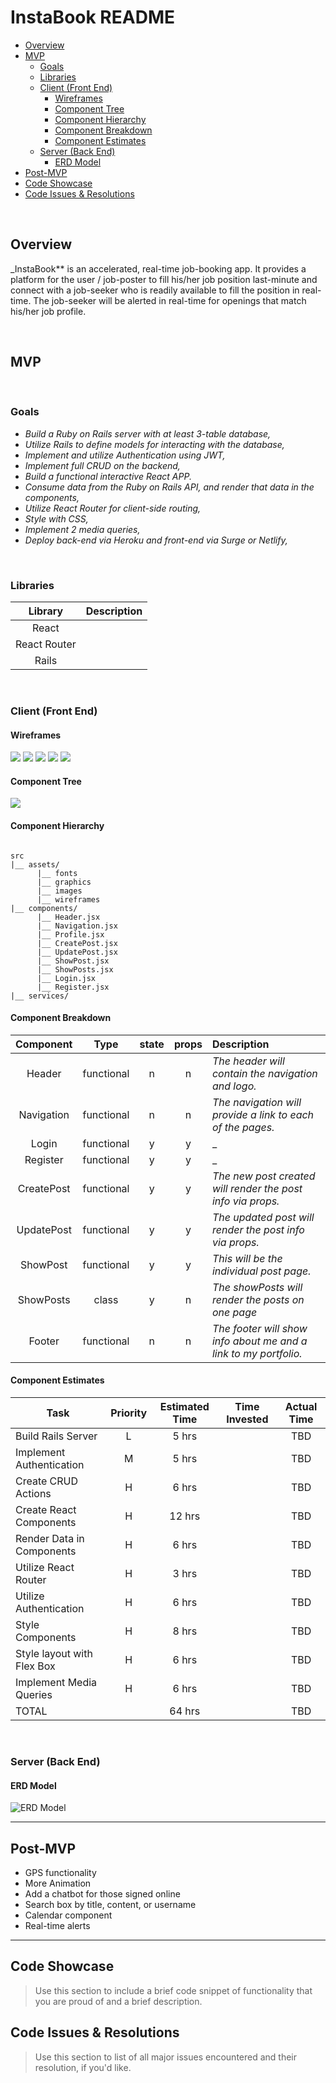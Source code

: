 # InstaBook README <!-- omit in toc -->



- [Overview](#overview)
- [MVP](#mvp)
  - [Goals](#goals)
  - [Libraries](#libraries)
  - [Client (Front End)](#client-front-end)
    - [Wireframes](#wireframes)
    - [Component Tree](#component-tree)
    - [Component Hierarchy](#component-hierarchy)
    - [Component Breakdown](#component-breakdown)
    - [Component Estimates](#component-estimates)
  - [Server (Back End)](#server-back-end)
    - [ERD Model](#erd-model)
- [Post-MVP](#post-mvp)
- [Code Showcase](#code-showcase)
- [Code Issues & Resolutions](#code-issues--resolutions)

<br>

## Overview

_InstaBook** is an accelerated, real-time job-booking app.  It provides a platform for the user / job-poster to fill his/her job position last-minute and connect with a job-seeker who is readily available to fill the position in real-time.  The job-seeker will be alerted in real-time for openings that match his/her job profile.


<br>

## MVP

<br>

### Goals

- _Build a Ruby on Rails server with at least 3-table database,_
- _Utilize Rails to define models for interacting with the database,_
- _Implement and utilize Authentication using JWT,_
- _Implement full CRUD on the backend,_
- _Build a functional interactive React APP._
- _Consume data from the Ruby on Rails API, and render that data in the components,_
- _Utilize React Router for client-side routing,_
- _Style with CSS,_
- _Implement 2 media queries,_
- _Deploy back-end via Heroku and front-end via Surge or Netlify,_

<br>

### Libraries

|     Library      | Description                                |
| :--------------: | :----------------------------------------- |
|      React       |                                            |
|   React Router   |                                            |
|      Rails       |                                            |


<br>

### Client (Front End)

#### Wireframes

<img src="https://i.imgur.com/tWp1hAt.png" />

<img src="https://i.imgur.com/rFLihDw.png" />

<img src="https://i.imgur.com/Ivzz2fq.png" />

<img src="https://i.imgur.com/L9sRHtI.png" />

<img src="https://i.imgur.com/gplokjc.png" />

#### Component Tree

<img src="https://i.imgur.com/OVEpjg3.png" />

#### Component Hierarchy

``` structure

src
|__ assets/
      |__ fonts
      |__ graphics
      |__ images
      |__ wireframes
|__ components/
      |__ Header.jsx
      |__ Navigation.jsx
      |__ Profile.jsx
      |__ CreatePost.jsx
      |__ UpdatePost.jsx
      |__ ShowPost.jsx
      |__ ShowPosts.jsx
      |__ Login.jsx
      |__ Register.jsx
|__ services/

```

#### Component Breakdown


|  Component   |    Type    | state | props | Description                                                      |
| :----------: | :--------: | :---: | :---: | :--------------------------------------------------------------- |
|    Header    | functional |   n   |   n   | _The header will contain the navigation and logo._               |
|  Navigation  | functional |   n   |   n   | _The navigation will provide a link to each of the pages._       |
|  Login       | functional |   y   |   y   | _                                                                |
|  Register    | functional |   y   |   y   | _                                                                |
|  CreatePost  | functional |   y   |   y   | _The new post created will render the post info via props._      |
|  UpdatePost  | functional |   y   |   y   | _The updated post  will render the post info via props._         |
|  ShowPost    | functional |   y   |   y   | _This will be the individual post page._                         |
|  ShowPosts   |   class    |   y   |   n   | _The showPosts will render the posts on one page_                |
|    Footer    | functional |   n   |   n   | _The footer will show info about me and a link to my portfolio._ |

#### Component Estimates

| Task                      | Priority | Estimated Time | Time Invested | Actual Time |
| ----------------------    | :------: | :------------: | :-----------: | :---------: |
| Build Rails Server        |    L     |     5 hrs      |               |     TBD     |
| Implement Authentication  |    M     |     5 hrs      |               |     TBD     |
| Create CRUD Actions       |    H     |     6 hrs      |               |     TBD     |
| Create React Components   |    H     |     12 hrs     |               |     TBD     |
| Render Data in Components |    H     |     6 hrs      |               |     TBD     |
| Utilize React Router      |    H     |     3 hrs      |               |     TBD     |
| Utilize Authentication    |    H     |     6 hrs      |               |     TBD     |
| Style Components          |    H     |     8 hrs      |               |     TBD     |
| Style layout with Flex Box|    H     |     6 hrs      |               |     TBD     |
| Implement Media Queries   |    H     |     6 hrs      |               |     TBD     |
| TOTAL                     |          |     64 hrs     |               |     TBD     |


<br>

### Server (Back End)

#### ERD Model

<img src="https://i.imgur.com/P3kl73r.png" alt= "ERD Model"/>

<br>

***

## Post-MVP

- GPS functionality
- More Animation
- Add a chatbot for those signed online
- Search box by title, content, or username
- Calendar component
- Real-time alerts

***

## Code Showcase

> Use this section to include a brief code snippet of functionality that you are proud of and a brief description.

## Code Issues & Resolutions

> Use this section to list of all major issues encountered and their resolution, if you'd like.
